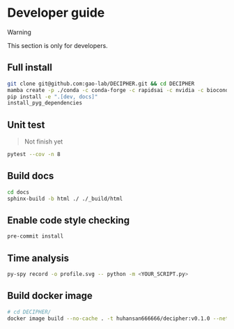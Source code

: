 
# Developer guide
> [!WARNING]
> This section is only for developers.

## Full install
```sh
git clone git@github.com:gao-lab/DECIPHER.git && cd DECIPHER
mamba create -p ./conda -c conda-forge -c rapidsai -c nvidia -c bioconda python=3.11 rapids=24.04 cuda-version=11.8 cudnn cutensor cusparselt pandoc snakemake==7.32.4 -y && conda activate ./conda
pip install -e ".[dev, docs]"
install_pyg_dependencies
```

## Unit test
> Not finish yet
```sh
pytest --cov -n 8
```

## Build docs
```sh
cd docs
sphinx-build -b html ./ ./_build/html
```

## Enable code style checking
```sh
pre-commit install
```

## Time analysis
```sh
py-spy record -o profile.svg -- python -m <YOUR_SCRIPT.py>
```

## Build docker image
```sh
# cd DECIPHER/
docker image build --no-cache . -t huhansan666666/decipher:v0.1.0 --network=host
```
